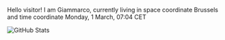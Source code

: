 Hello visitor! I am Giammarco, currently living in space coordinate Brussels and time coordinate Monday, 1 March, 07:04 CET

![GitHub Stats](https://github-readme-stats.vercel.app/api?username=grcasanova)
